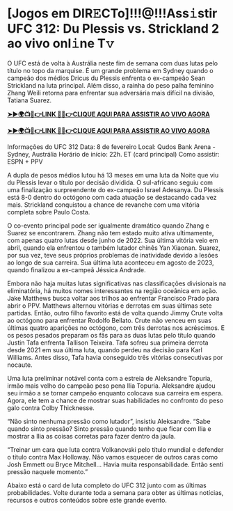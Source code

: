 # [Jogos em DIR𝙴CTo]!!!@!!!Ass𝚒stir UFC 312: Du Plessis vs. Strickland 2 ao vivo onl𝚒ne T𝚟


O UFC está de volta à Austrália neste fim de semana com duas lutas pelo título no topo da marquise. É um grande problema em Sydney quando o campeão dos médios Dricus du Plessis enfrenta o ex-campeão Sean Strickland na luta principal. Além disso, a rainha do peso palha feminino Zhang Weili retorna para enfrentar sua adversária mais difícil na divisão, Tatiana Suarez.

**[➤►🌍📺📱👉LINK 🔴✅👉CLIQUE AQUI PARA ASSISTIR AO VIVO AGORA](https://live-stream-online-anywhere.blogspot.com/2025/02/ufc-312.html)**

**[➤►🌍📺📱👉LINK 🔴✅👉CLIQUE AQUI PARA ASSISTIR AO VIVO AGORA](https://live-stream-online-anywhere.blogspot.com/2025/02/ufc-312.html)**

Informações do UFC 312 Data: 8 de fevereiro Local: Qudos Bank Arena - Sydney, Austrália Horário de início: 22h. ET (card principal) Como assistir: ESPN + PPV

A dupla de pesos médios lutou há 13 meses em uma luta da Noite que viu du Plessis levar o título por decisão dividida. O sul-africano seguiu com uma finalização surpreendente do ex-campeão Israel Adesanya. Du Plessis está 8-0 dentro do octógono com cada atuação se destacando cada vez mais. Strickland conquistou a chance de revanche com uma vitória completa sobre Paulo Costa.

O co-evento principal pode ser igualmente dramático quando Zhang e Suarez se encontrarem. Zhang não tem estado muito ativa ultimamente, com apenas quatro lutas desde junho de 2022. Sua última vitória veio em abril, quando ela enfrentou o também lutador chinês Yan Xiaonan. Suarez, por sua vez, teve seus próprios problemas de inatividade devido a lesões ao longo de sua carreira. Sua última luta aconteceu em agosto de 2023, quando finalizou a ex-campeã Jéssica Andrade.

Embora não haja muitas lutas significativas nas classificações divisionais na eliminatória, há muitos nomes interessantes na região oceânica em ação. Jake Matthews busca voltar aos trilhos ao enfrentar Francisco Prado para abrir o PPV. Matthews alternou vitórias e derrotas em suas últimas sete partidas. Então, outro filho favorito está de volta quando Jimmy Crute volta ao octógono para enfrentar Rodolfo Bellato. Crute não venceu em suas últimas quatro aparições no octógono, com três derrotas nos acréscimos. E os pesos pesados ​​preparam os fãs para as duas lutas pelo título quando Justin Tafa enfrenta Tallison Teixeira. Tafa sofreu sua primeira derrota desde 2021 em sua última luta, quando perdeu na decisão para Karl Williams. Antes disso, Tafa havia conseguido três vitórias consecutivas por nocaute.

Uma luta preliminar notável conta com a estreia de Aleksandre Topuria, irmão mais velho do campeão peso pena Ilia Topuria. Aleksandre ajudou seu irmão a se tornar campeão enquanto colocava sua carreira em espera. Agora, ele tem a chance de mostrar suas habilidades no confronto do peso galo contra Colby Thicknesse.

“Não sinto nenhuma pressão como lutador”, insistiu Aleksandre. “Sabe quando sinto pressão? Sinto pressão quando tenho que ficar com Ilia e mostrar a Ilia as coisas corretas para fazer dentro da jaula.

“Treinar um cara que luta contra Volkanovski pelo título mundial e defender o título contra Max Holloway. Não vamos esquecer de outros caras como Josh Emmett ou Bryce Mitchell… Havia muita responsabilidade. Então senti pressão naquele momento.”

Abaixo está o card de luta completo do UFC 312 junto com as últimas probabilidades. Volte durante toda a semana para obter as últimas notícias, recursos e outros conteúdos sobre este grande evento.
